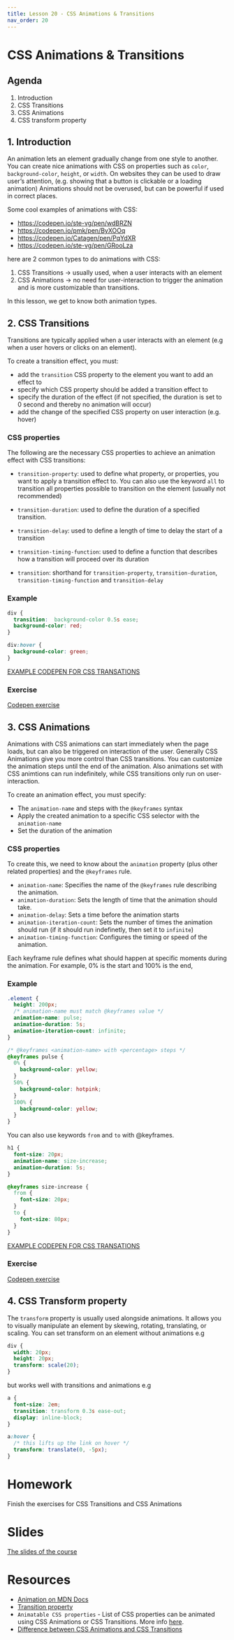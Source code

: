 ```yaml
---
title: Lesson 20 - CSS Animations & Transitions
nav_order: 20
---
```


# CSS Animations & Transitions

## Agenda

1. Introduction
2. CSS Transitions
3. CSS Animations
4. CSS transform property


## 1. Introduction

An animation lets an element gradually change from one style to another.
You can create nice animations with CSS on properties such as `color`, `background-color`, `height`, or `width`. On websites they can be used to draw user’s attention, (e.g. showing that a button is clickable or a loading animation)
Animations should not be overused, but can be powerful if used in correct places. 

Some cool examples of animations with CSS:
- https://codepen.io/ste-vg/pen/wdBRZN
- https://codepen.io/pmk/pen/ByXOOq 
- https://codepen.io/Catagen/pen/PqYdXR 
- https://codepen.io/ste-vg/pen/GRooLza 


here are 2 common types to do animations with CSS:

1. CSS Transitions → usually used, when a user interacts with an element
2. CSS Animations → no need for user-interaction to trigger the animation and is more customizable than transitions.

In this lesson, we get to know both animation types.


## 2. CSS Transitions

Transitions are typically applied when a user interacts with an element (e.g when a user hovers or clicks on an element).

To create a transition effect, you must:
- add the `transition` CSS property to the element you want to add an effect to
- specify which CSS property should be added a transition effect to
- specify the duration of the effect (if not specified, the duration is set to 0 second and thereby no animation will occur)
- add the change of the specified CSS property on user interaction (e.g. hover)


### CSS properties
The following are the necessary CSS properties to achieve an animation effect with CSS transitions:

- `transition-property`: used to define what property, or properties, you want to apply a transition effect to. You can also use the keyword `all` to transition all properties possible to transition on the element (usually not recommended)
- `transition-duration`: used to define the duration of a specified transition.
- `transition-delay`: used to define a length of time to delay the start of a transition
- `transition-timing-function`: used to define a function that describes how a transition will proceed over its duration

- `transition`: shorthand for `transition-property`, `transition-duration`, `transition-timing-function` and `transition-delay`

### Example

```css
div {
  transition:  background-color 0.5s ease;
  background-color: red;
}

div:hover {
  background-color: green;
}
```


[EXAMPLE CODEPEN FOR CSS TRANSATIONS](https://codepen.io/redi-school/pen/rNQBwPV)


### Exercise
[Codepen exercise](https://codepen.io/redi-school/pen/gOQYxOd)





## 3. CSS Animations

Animations with CSS animations can start immediately when the page loads, but can also be triggered on interaction of the user. Generally CSS Animations give you more control than CSS transitions. You can customize the animation steps until the end of the animation. Also animations set with CSS animtions can run indefinitely, while CSS transitions only run on user-interaction.

To create an animation effect, you must specify:
- The `animation-name` and steps with the `@keyframes` syntax
- Apply the created animation to a specific CSS selector with the `animation-name`
- Set the duration of the animation

### CSS properties

To create this, we need to know about the `animation` property (plus other related properties) and the `@keyframes` rule.

- `animation-name`: Specifies the name of the `@keyframes` rule describing the animation.
- `animation-duration`: Sets the length of time that the animation should take.
- `animation-delay`: Sets a time before the animation starts
- `animation-iteration-count`: Sets the number of times the animation should run (if it should run indefinetly, then set it to `infinite`)
- `animation-timing-function`: Configures the timing or speed of the animation.

Each keyframe rule defines what should happen at specific moments during the animation.
For example, 0% is the start and 100% is the end,


### Example
```css
.element {
  height: 200px;
  /* animation-name must match @keyframes value */
  animation-name: pulse;
  animation-duration: 5s;
  animation-iteration-count: infinite;
}

/* @keyframes <animation-name> with <percentage> steps */
@keyframes pulse {
  0% {
    background-color: yellow;
  }
  50% {
    background-color: hotpink;
  }
  100% {
    background-color: yellow;
  }
}
```

You can also use keywords `from` and `to` with @keyframes.

```css
h1 {
  font-size: 20px;
  animation-name: size-increase;
  animation-duration: 5s;
}

@keyframes size-increase {
  from {
    font-size: 20px;
  }
  to {
    font-size: 80px;
  }
}
```

[EXAMPLE CODEPEN FOR CSS TRANSATIONS](https://codepen.io/redi-school/pen/eYQORBa)


### Exercise
[Codepen exercise](https://codepen.io/redi-school/pen/BaGBZPP)


## 4. CSS Transform property

The `transform` property is usually used alongside animations. It allows you to visually manipulate an element by skewing, rotating, translating, or scaling. You can set transform on an element without animations e.g

```css
div {
  width: 20px;
  height: 20px;
  transform: scale(20);
}
```

but works well with transitions and animations e.g

```css
a {
  font-size: 2em;
  transition: transform 0.3s ease-out;
  display: inline-block;
}

a:hover {
  /* this lifts up the link on hover */
  transform: translate(0, -5px);
}
```

# Homework

Finish the exercises for CSS Transitions and CSS Animations

# Slides

[The slides of the course](https://docs.google.com/presentation/d/1PWFMZvMdZsPoXnNrIQFNV_KB3imKB2qPSfrmZBZBvZk)

# Resources

- [Animation on MDN Docs](https://developer.mozilla.org/en-US/docs/Web/CSS/animation)
- [Transition property](https://css-tricks.com/almanac/properties/t/transition/)
- `Animatable CSS properties` - List of CSS properties can be animated using CSS Animations or CSS Transitions. More info [here](https://developer.mozilla.org/en-US/docs/Web/CSS/CSS_animated_properties).
- [Difference between CSS Animations and CSS Transitions](https://blog.hubspot.com/website/css-transition-vs-animation )

